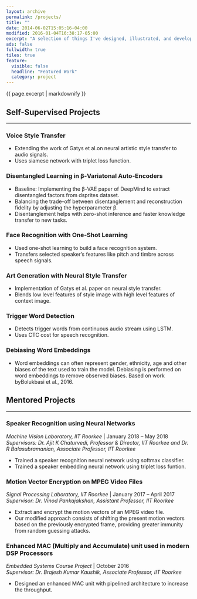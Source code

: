 ```yaml
---
layout: archive
permalink: /projects/
title: ""
date: 2014-06-02T15:05:16-04:00
modified: 2016-01-04T16:38:17-05:00
excerpt: "A selection of things I've designed, illustrated, and developed."
ads: false
fullwidth: true
tiles: true
feature:
  visible: false
  headline: "Featured Work"
  category: project
---
```


{{ page.excerpt | markdownify }}

## Self-Supervised Projects
<hr>

### Voice Style Transfer
* Extending the work of Gatys et al.on neural artistic style transfer to audio signals.<br>
* Uses siamese network with triplet loss function.

### Disentangled Learning in β-Variatonal Auto-Encoders
* Baseline: Implementing the β-VAE paper of DeepMind to extract disentangled factors from dsprites dataset.<br>
* Balancing the trade-off between disentanglement and reconstruction fidelity by adjusting the hyperparameter β. <br>
* Disentanglement helps with zero-shot inference and faster knowledge transfer to new tasks.

### Face Recognition with One-Shot Learning
* Used one-shot learning to build a face recognition system.<br>
* Transfers selected speaker’s features like pitch and timbre across speech signals.

### Art Generation with Neural Style Transfer
* Implementation of Gatys et al. paper on neural style transfer.<br>
* Blends low level features of style image with high level features of context image.

### Trigger Word Detection
* Detects trigger words from continuous audio stream using LSTM.<br>
* Uses CTC cost for speech recognition.

### Debiasing Word Embeddings
* Word embeddings can often represent gender, ethnicity, age and other biases of the text used to train the model. Debiasing is performed on word embeddings to remove observed biases. Based on work byBolukbasi et al., 2016.

## Mentored Projects
<hr>

### Speaker Recognition using Neural Networks

*Machine Vision Laboratory, IIT Roorkee* \| January 2018 – May 2018<br>
<i>Supervisors: Dr. Ajit K Chaturvedi, Professor & Director, IIT Roorkee and Dr. R Balasubramanian, Associate Professor, IIT Roorkee</i><br>
* Trained a speaker recognition neural network using softmax classifier.<br>
* Trained a speaker embedding neural network using triplet loss funtion.<br>

### Motion Vector Encryption on MPEG Video Files

*Signal Processing Laboratory, IIT Roorkee* \| January 2017 – April 2017<br>
<i>Supervisor: Dr. Vinod Pankajakshan, Assistant Professor, IIT Roorkee</i><br>
* Extract and encrypt the motion vectors of an MPEG video file.<br>
* Our modified approach consists of shifting the present motion vectors based on the previously encrypted frame, providing greater immunity from random guessing attacks.<br>

### Enhanced MAC (Multiply and Accumulate) unit used in modern DSP Processors

*Embedded Systems Course Project* \| October 2016<br>
<i>Supervisor: Dr. Brajesh Kumar Kaushik, Associate Professor, IIT Roorkee</i><br>
* Designed an enhanced MAC unit with pipelined architecture to increase the throughput.<br>
